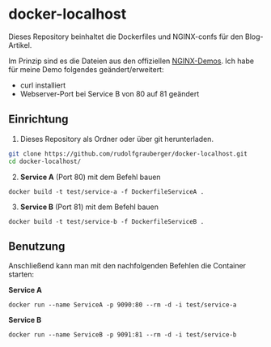 # docker-localhost
Dieses Repository beinhaltet die Dockerfiles und NGINX-confs für den Blog-Artikel.

Im Prinzip sind es die Dateien aus den offiziellen [NGINX-Demos](https://github.com/nginxinc/NGINX-Demos/tree/master/nginx-hello).
Ich habe für meine Demo folgendes geändert/erweitert:
- curl installiert
- Webserver-Port bei Service B von 80 auf 81 geändert

## Einrichtung
1. Dieses Repository als Ordner oder über git herunterladen.
``` bash
git clone https://github.com/rudolfgrauberger/docker-localhost.git
cd docker-localhost/
```
2. **Service A** (Port 80) mit dem Befehl bauen
```posh
docker build -t test/service-a -f DockerfileServiceA .
```
3. **Service B** (Port 81) mit dem Befehl bauen
``` posh
docker build -t test/service-b -f DockerfileServiceB .
```

## Benutzung
Anschließend kann man mit den nachfolgenden Befehlen die Container starten:

**Service A**
``` posh
docker run --name ServiceA -p 9090:80 --rm -d -i test/service-a
```

**Service B**
``` posh
docker run --name ServiceB -p 9091:81 --rm -d -i test/service-b
```
